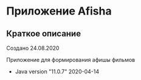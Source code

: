 # Приложение Afisha

## Краткое описание

Создано 24.08.2020

Приложение для формирования афишы фильмов

* Java version "11.0.7" 2020-04-14

